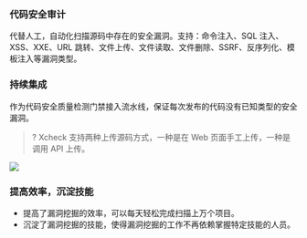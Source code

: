 ### 代码安全审计
代替人工，自动化扫描源码中存在的安全漏洞。支持：命令注入、SQL 注入、XSS、XXE、URL 跳转、文件上传、文件读取、文件删除、SSRF、反序列化、模板注入等漏洞类型。

### 持续集成
作为代码安全质量检测门禁接入流水线，保证每次发布的代码没有已知类型的安全漏洞。
>? Xcheck 支持两种上传源码方式，一种是在 Web 页面手工上传，一种是调用 API 上传。
>
![](https://main.qcloudimg.com/raw/a31662f6f3ba57ce8d1f64fbc2dd2fe9.png)

### 提高效率，沉淀技能 
- 提高了漏洞挖掘的效率，可以每天轻松完成扫描上万个项目。
- 沉淀了漏洞挖掘的技能，使得漏洞挖掘的工作不再依赖掌握特定技能的人员。
